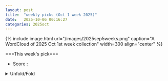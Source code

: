 ```yaml
---
layout: post
title:  "weekly picks (Oct 1 week 2025)"
date:   2025-10-06 00:16:27
categories: 2025oct
---
```


{% include image.html url="/images/2025sep5weeks.png" caption="A WordCloud of 2025 Oct 1st week collection" width=300 align="center" %}




===This week's pick===


* Score : 

<details>
  <summary> Unfold/Fold </summary>
  {% capture markdowncontent %}




---
10/09

1. **[s41467-025-64000-1](https://www.nature.com/articles/s41467-025-64000-1)** Supramolecular networks with high shear stiffening enabled by metal ion-mediated hydrogen bonding enhancement strategy (Nature Communications)

1. **[s42005-025-02305-9](https://www.nature.com/articles/s42005-025-02305-9)** Accurate quantum-centric simulations of intermolecular interactions (Communications Physics)

1. **[s41563-025-02359-8](https://www.nature.com/articles/s41563-025-02359-8)** Relativistic Mott transition in twisted WSe<sub>2</sub> tetralayers (Nature Materials)

1. **[s41586-025-09578-8](https://www.nature.com/articles/s41586-025-09578-8)** Quantum-amplified global-phase spectroscopy on an optical clock transition (Nature)

1. **[d41586-025-03235-w](https://www.nature.com/articles/d41586-025-03235-w)** A quantum boost for ultra-precise clocks (Nature)





1. **[1csn-x1cx](http://link.aps.org/doi/10.1103/1csn-x1cx)** Role of Coherence for Quantum Computational Advantage (PRL)

1. **[jvbn-p38d](http://link.aps.org/doi/10.1103/jvbn-p38d)** Towards a Scalable Linear-Cavity Enhanced Warm-Vapor Photonic Quantum Memory (PRL)




1. **[rx8p-st39](http://link.aps.org/doi/10.1103/rx8p-st39)** Droplets Wicking in Thin Materials Exhibit Universal Drying Dynamics (PRL)

1. **[xbm4-37cf](http://link.aps.org/doi/10.1103/xbm4-37cf)** Voltage-Tuned Anomalous-Metal to Metal Transition in Hybrid Josephson Junction Arrays (PRL)

1. **[t6nt-qzws](http://link.aps.org/doi/10.1103/t6nt-qzws)** Quantum Response Theory and Momentum-Space Gravity (PRL)

1. **[hwpr-628r](http://link.aps.org/doi/10.1103/hwpr-628r)** Perturbed Nonlinear Evolution of Optical Soliton Gases: Growth and Decay in Integrable Turbulence (PRL)

1. **[bjq4-xnsy](http://link.aps.org/doi/10.1103/bjq4-xnsy)** Bridging-Induced Phase Separation and Loop Extrusion Drive Noise in Chromatin Transcription (PRL)



1. **[2510.06313v1](https://arxiv.org/abs/2510.06313)** Superconductivity of Incoherent Electrons near the Relativistic Mott Transition in Twisted Dirac Materials (arXiv)

1. **[2510.06435v1](https://arxiv.org/abs/2510.06435)** Hund's coupling assisted orbital-selective superconductivity in Ba1-xKxFe2As2 (arXiv)

1. **[2510.06438v1](https://arxiv.org/abs/2510.06438)** Many-Body Effects in a Molecular Quantum NAND Tree (arXiv)

1. **[2510.06443v1](https://arxiv.org/abs/2510.06443)** Phonon Hall Viscosity and the Intrinsic Thermal Hall Effect of alpha-RuCl3 (arXiv)

1. **[2510.06451v1](https://arxiv.org/abs/2510.06451)** Kekule Superconductivity in Twisted Magic Angle Bilayer Graphene (arXiv)

1. **[2510.06555v1](https://arxiv.org/abs/2510.06555)** Twisted locality-preserving automorphisms, anomaly index, and generalized Lieb-Schultz-Mattis theorems with anti-unitary symmetries (arXiv)

1. **[2510.06570v1](https://arxiv.org/abs/2510.06570)** Topological Hall Effect in PrSb2 (arXiv)

1. **[2510.06580v1](https://arxiv.org/abs/2510.06580)** Nonlinear Optical Response in Pseudo-Hermitian Systems at Steady State (arXiv)

1. **[2510.06591v1](https://arxiv.org/abs/2510.06591)** Interband optical conductivity in two-dimensional semi-Dirac bands tilting along the quadratic dispersion (arXiv)

1. **[2510.06618v1](https://arxiv.org/abs/2510.06618)** Intrinsic ultrafast edge photocurrent dynamics in WTe2 driven by broken crystal symmetry (arXiv)

1. **[2510.06682v1](https://arxiv.org/abs/2510.06682)** Berezinskii-Kosterlitz-Thouless quantum transition in 2 dimensions (arXiv)

1. **[2510.06862v1](https://arxiv.org/abs/2510.06862)** Signatures of broken symmetries in the excitations of a periodic 2DEG coupled to a cylindrical photon cavity (arXiv)

1. **[2510.06894v1](https://arxiv.org/abs/2510.06894)** Field-Induced SIT in Disordered 2D Electron systems: The case of amorphous Indium-Oxide thin films (arXiv)

1. **[2510.07001v1](https://arxiv.org/abs/2510.07001)** Magnetic-Field-Induced Geometric Response of Mean-Field Projectors: Streda Formula and Orbital Magnetization (arXiv)

1. **[2510.07020v1](https://arxiv.org/abs/2510.07020)** Thermal gradient-driven skyrmion dynamics with near-zero skyrmion Hall angle (arXiv)

1. **[2510.07023v1](https://arxiv.org/abs/2510.07023)** Simulating Topological Order on Quantum Processors (arXiv)

1. **[2510.07214v1](https://arxiv.org/abs/2510.07214)** Topology of the generalized Brillouin zone of one-dimensional models (arXiv)

1. **[2510.07229v1](https://arxiv.org/abs/2510.07229)** Electrical and thermal magnetotransport and the Wiedemann-Franz law in semimetals with electron-electron scattering (arXiv)

1. **[2510.07279v1](https://arxiv.org/abs/2510.07279)** Tangent space Krylov computation of real-frequency spectral functions: Influence of density-assisted hopping on 2D Mott physics (arXiv)

1. **[2510.06338v1](https://arxiv.org/abs/2510.06338)** Beyond the non-Hermitian skin effect: scaling-controlled topology from Exceptional-Bound Bands (arXiv)

1. **[2510.06808v1](https://arxiv.org/abs/2510.06808)** Ground state magnetic structure of Mn3Sn (arXiv)

1. **[2510.07125v1](https://arxiv.org/abs/2510.07125)** Preparation of initial states with open and periodic boundary conditions on quantum devices using matrix product states (arXiv)

1. **[2510.07139v1](https://arxiv.org/abs/2510.07139)** Entangling remote qubits through a two-mode squeezed reservoir (arXiv)




---
10/08



 1. **[2510.05209v1](https://arxiv.org/abs/2510.05209)** Vestigial d-wave charge-4e Superconductivity from Bidirectional Pair Density Waves (arXiv)

1. **[2510.05224v1](https://arxiv.org/abs/2510.05224)** Superfluid weight in disordered flat-band superconductors as a competition between localization functionals (arXiv)

1. **[2510.05226v1](https://arxiv.org/abs/2510.05226)** Spin-spiral instability of the Nagaoka ferromagnet in the crossover between square and triangular lattices (arXiv)

1. **[2510.05227v1](https://arxiv.org/abs/2510.05227)** TeMFpy: a Python library for converting fermionic mean-field states into tensor networks (arXiv)

1. **[2510.05230v1](https://arxiv.org/abs/2510.05230)** Boundary criticality in two-dimensional correlated topological superconductors (arXiv)

1. **[2510.05234v1](https://arxiv.org/abs/2510.05234)** Emergence of nematic loop-current bond order in vanadium Kagome metals (arXiv)

1. **[2510.05242v1](https://arxiv.org/abs/2510.05242)** Variational and field-theoretical approach to exciton-exciton interactions and biexcitons in semiconductors (arXiv)

1. **[2510.05250v1](https://arxiv.org/abs/2510.05250)** Semiconductor Meta-Graphene and Valleytronics (arXiv)

1. **[2510.05265v1](https://arxiv.org/abs/2510.05265)** Topological Protection in a Landau Flat Band at nu=7/11, a Candidate Filling Factor for Unconventional Correlations (arXiv)

1. **[2510.05301v1](https://arxiv.org/abs/2510.05301)** Switchable spin-photon coupling with hole spins in single-quantum dots (arXiv)

1. **[2510.05348v1](https://arxiv.org/abs/2510.05348)** Dynamics of quantum measurement via electron transport in quantum dot systems: many-particle wavefunction approach (arXiv)

1. **[2510.05349v1](https://arxiv.org/abs/2510.05349)** Investigation of the Effect of Thermal-Induced Atomic Motion on the Conductance of Copper Thin Films (arXiv)

1. **[2510.05401v1](https://arxiv.org/abs/2510.05401)** Quantum oscillations and anisotropic magnetoresistance in the quasi-two-dimensional Dirac nodal line superconductor YbSb2 (arXiv)

1. **[2510.05473v1](https://arxiv.org/abs/2510.05473)** Cryogenic growth of aluminum: structural morphology, optical properties, superconductivity and microwave dielectric loss (arXiv)

1. **[2510.05543v1](https://arxiv.org/abs/2510.05543)** Probing orbital currents through inverse orbital Hall and Rashba effects (arXiv)

1. **[2510.05618v1](https://arxiv.org/abs/2510.05618)** Engineering Magnetic States and Magnetoresistance in Bisegmented Co-Ni Jellyfish Nanowires via Interplay of Shape and Magnetocrystalline Anisotropies (arXiv)

1. **[2510.05653v1](https://arxiv.org/abs/2510.05653)** Valley-dependent topological interface states in biased armchair nanoribbons in gapless graphene (arXiv)

1. **[2510.05655v1](https://arxiv.org/abs/2510.05655)** Liquid-gas analog multicriticality in a frustrated Ising bilayer (arXiv)

1. **[2510.05730v1](https://arxiv.org/abs/2510.05730)** Signatures of superconducting Higgs mode in irradiated Josephson junctions (arXiv)

1. **[2510.05772v1](https://arxiv.org/abs/2510.05772)** Giant and robust Josephson diode effect in multiband topological nanowires (arXiv)

1. **[2510.05866v1](https://arxiv.org/abs/2510.05866)** Measurement of the Quantum Capacitance Between Two Metallic Electrodes (arXiv)

1. **[2510.05908v1](https://arxiv.org/abs/2510.05908)** Hidden phonon-assisted charge density wave transition in BaFe2Al9 revealed by ultrafast optical spectroscopy (arXiv)

1. **[2510.05910v1](https://arxiv.org/abs/2510.05910)** Superconducting Nanowire Single Photon Detectors based on NbRe nitride ultrafilms (arXiv)

1. **[2510.05974v1](https://arxiv.org/abs/2510.05974)** Metastability of the Topological Magnetic Orders in the Chiral Antiferromagnet EuPtSi (arXiv)

1. **[2510.05988v1](https://arxiv.org/abs/2510.05988)** Commensurate-incommensurate Mott transition without magnetic field: emergence of nematic Luttinger liquid in XXZ chain (arXiv)

1. **[2510.06086v1](https://arxiv.org/abs/2510.06086)** Identifying chiral topological order in microscopic spin models by modular commutator (arXiv)

1. **[2510.06109v1](https://arxiv.org/abs/2510.06109)** Phase-induced switching of ferromagnetic insulators in Josephson spin valves (arXiv)

1. **[2510.06168v1](https://arxiv.org/abs/2510.06168)** Frieze charge-stripes in a correlated kagome superconductor CsCr_3Sb_5 (arXiv)

1. **[2510.05346v1](https://arxiv.org/abs/2510.05346)** Exact Quench Dynamics from Thermal Pure Quantum States (arXiv)

1. **[2510.05502v1](https://arxiv.org/abs/2510.05502)** Full counting statistics of electron-photon hybrid systems: Joint statistics and fluctuation symmetry (arXiv)

1. **[2510.05853v1](https://arxiv.org/abs/2510.05853)** Hayden--Preskill Model via Local Quenches (arXiv)

1. **[2510.05897v1](https://arxiv.org/abs/2510.05897)** Hybrid quantum-classical analog simulation of two-dimensional Fermi-Hubbard models with neutral atoms (arXiv)

1. **[2510.06004v1](https://arxiv.org/abs/2510.06004)** Magnon-Magnon Interaction Induced by Dynamic Coupling in a Hybrid Magnonic Crystal (arXiv)

1. **[2510.06027v1](https://arxiv.org/abs/2510.06027)** Fermionic versus Spin Baths in non-Interacting Transport Models (arXiv)

1. **[2510.06076v1](https://arxiv.org/abs/2510.06076)** Universal super-resolution framework for imaging of quantum dots (arXiv)

1. **[2510.06144v1](https://arxiv.org/abs/2510.06144)** Connections between Richardson-Gaudin States, Perfect-Pairing, and Pair Coupled-Cluster Theory (arXiv)



---
10/07



1. **[7g55-lpff](http://link.aps.org/doi/10.1103/7g55-lpff)** Nonequilibrium Critical Scaling of a Squeezing Phase Transition (PRL)

1. **[38gb-h7wv](http://link.aps.org/doi/10.1103/38gb-h7wv)** Counting the Ground State Degeneracy by Evolution Methods (PRL)

1. **[7wrk-p6gl](http://link.aps.org/doi/10.1103/7wrk-p6gl)** Experimental Efficient Source-Independent Quantum Secret Sharing against Coherent Attacks (PRL)

1. **[48rk-sxfs](http://link.aps.org/doi/10.1103/48rk-sxfs)** Probing Dipolar Interactions between Rydberg Atoms and Ultracold Polar Molecules (PRL)

1. **[svsd-9mj3](http://link.aps.org/doi/10.1103/svsd-9mj3)** Series of Molecularlike Doubly Excited States of a Quasi-Three-Body Coulomb System (PRL)

1. **[v7gw-xy36](http://link.aps.org/doi/10.1103/v7gw-xy36)** Self-Bound Superfluid Membranes and Monolayer Crystals of Ultracold Polar Molecules (PRL)

1. **[y14n-44h3](http://link.aps.org/doi/10.1103/y14n-44h3)** Multiplexed Scanning Microscopy with Dual-Qubit Spin Sensors (PRL)

1. **[22l6-jmw7](http://link.aps.org/doi/10.1103/22l6-jmw7)** Resolving Elementary Steps of Vapor-Phase Dealloying via <i>In Situ</i> Transmission Electron Microscopy (PRL)

1. **[fv52-pd3h](http://link.aps.org/doi/10.1103/fv52-pd3h)** Electronic Correlations in Rhombohedral Graphene at Atomic Scale (PRL)

1. **[ms3x-pjsk](http://link.aps.org/doi/10.1103/ms3x-pjsk)** Quantum Oscillations in the Heat Capacity of Kondo Insulator YbB12 (PRL)

1. **[gspf-b9n2](http://link.aps.org/doi/10.1103/gspf-b9n2)** Strongly Inhomogeneous Spin Dynamics Induced by Ultrashort Laser Pulses with a Gradient Intensity Profile (PRL)

1. **[zbbr-5mgv](http://link.aps.org/doi/10.1103/zbbr-5mgv)** Twist Engineering of Anisotropic Excitonic and Optical Properties of a Two-Dimensional Magnetic Semiconductor (PRL)

1. **[lj4r-dcb7](http://link.aps.org/doi/10.1103/lj4r-dcb7)** Nearly Temperature-Independent Gate-Electric-Field-Driven Lateral Migration of Electrons in Si3N4 Charge Trap Layer of Flash Memory Devices (PRL)

1. **[m3dy-53yc](http://link.aps.org/doi/10.1103/m3dy-53yc)** Motility-Induced Crystallization and Rotating Crystallites (PRL)



1. **[2510.03322v1](https://arxiv.org/abs/2510.03322)** Proper Theory of Magnon Orbital Angular Momentum (arXiv)

1. **[2510.03347v1](https://arxiv.org/abs/2510.03347)** Electron-beam-induced Contactless Manipulation of Interlayer Twist in van der Waals Heterostructures (arXiv)

1. **[2510.03406v1](https://arxiv.org/abs/2510.03406)** Spin-orbit coupling and the Edelstein effect at conducting ferroelectric domain walls (arXiv)

1. **[2510.03575v1](https://arxiv.org/abs/2510.03575)** High-spin magnetic ground states of neutral dopant clusters in semiconductors (arXiv)

1. **[2510.03736v1](https://arxiv.org/abs/2510.03736)** Anomalous Fraunhofer patterns in Cd3As2 Josephson Junctions (arXiv)

1. **[2510.03756v1](https://arxiv.org/abs/2510.03756)** Insulating transport in anisotropic metals: breakdown of Drude transport and the puzzling c-axis resistivity of Sr2RuO4 and other layered oxides (arXiv)

1. **[2510.03841v1](https://arxiv.org/abs/2510.03841)** Quantized Piezospintronic Effect in Moire Systems (arXiv)

1. **[2510.03889v1](https://arxiv.org/abs/2510.03889)** Lattice Translation Modulated Symmetries and TFTs (arXiv)

1. **[2510.03967v1](https://arxiv.org/abs/2510.03967)** Higher-form entanglement asymmetry and topological order (arXiv)

1. **[2510.03981v1](https://arxiv.org/abs/2510.03981)** Coupling a ^{73Ge nuclear spin to an electrostatically defined quantum dot (arXiv)

1. **[2510.03983v1](https://arxiv.org/abs/2510.03983)** Fractional quantum Hall state at nu = 1/2 with energy gap up to 6 K, and possible transition from one- to two-component state (arXiv)

1. **[2510.03985v1](https://arxiv.org/abs/2510.03985)** Effective linear response in non-equilibrium anyonic systems (arXiv)

1. **[2510.04121v1](https://arxiv.org/abs/2510.04121)** Quantum Linear Magnetoresistance: A Modern Perspective (arXiv)

1. **[2510.04132v1](https://arxiv.org/abs/2510.04132)** Ground state and excitations of quasiperiodic 1D narrow-band moire systems: a mean field approach (arXiv)

1. **[2510.04149v1](https://arxiv.org/abs/2510.04149)** More bridging ligands activate direct exchange: the case of anisotropic Kitaev effective magnetic interactions (arXiv)

1. **[2510.04224v1](https://arxiv.org/abs/2510.04224)** Variation Monte Carlo Study on the bilayer t-J_\parallel-J_\perp model for La3Ni2O7 (arXiv)

1. **[2510.04266v1](https://arxiv.org/abs/2510.04266)** Optical conductivity and band gap in the double-Weyl candidate SrSi2 at ambient pressure (arXiv)

1. **[2510.04279v1](https://arxiv.org/abs/2510.04279)** Classification of Weyl point trajectories in multi-terminal Josephson junctions (arXiv)

1. **[2510.04287v1](https://arxiv.org/abs/2510.04287)** Novel family of near-room-temperature compensated itinerant pyrochlore ferrimagnets, R{In}}{Co4 (R= Dy-Tm) (arXiv)

1. **[2510.04326v1](https://arxiv.org/abs/2510.04326)** Integrable Floquet Time Crystals in One Dimension (arXiv)

1. **[2510.04330v1](https://arxiv.org/abs/2510.04330)** Spin-wave propagation at low temperatures in YIG thin films on YSGG substrates (arXiv)

1. **[2510.04344v1](https://arxiv.org/abs/2510.04344)** Defects in hexagonal boron nitride for quantum technologies (arXiv)

1. **[2510.04431v1](https://arxiv.org/abs/2510.04431)** Systematic evolution of superconducting pairing strength and Seebeck coefficients in correlated infinite-layer La1-xSrxNiO2 (arXiv)

1. **[2510.04657v1](https://arxiv.org/abs/2510.04657)** Pronounced orbital-selective electron-electron correlation and electron-phonon coupling in V2Se2O (arXiv)

1. **[2510.04679v1](https://arxiv.org/abs/2510.04679)** Non-resonant spin injection of exciton-polaritons with halide perovskites at room temperature (arXiv)

1. **[2510.04699v1](https://arxiv.org/abs/2510.04699)** Stability of graphene hyperbolic pseudospheres under harsh conditions (arXiv)

1. **[2510.04700v1](https://arxiv.org/abs/2510.04700)** Repulsive-Interaction-Driven Topological Superconductivity in a Landau Level Coupled to an s-Wave Superconductor (arXiv)

1. **[2510.04756v1](https://arxiv.org/abs/2510.04756)** Finite temperature dopant-induced spin reorganization explored via tensor networks in the two-dimensional t-J model (arXiv)

1. **[2510.04793v1](https://arxiv.org/abs/2510.04793)** Refined spin Hamiltonian on the Cairo pentagonal lattice of Bi2Fe4O9 (arXiv)

1. **[2510.04804v1](https://arxiv.org/abs/2510.04804)** Systematic cRPA study of two-dimensional MA2Z4 materials: From unconventional screening to correlation-driven instabilities (arXiv)

1. **[2510.04824v1](https://arxiv.org/abs/2510.04824)** Experimental observation of frustration and large anomalous Nernst effect in metallo-molecular spin Kondo lattice interfaces (arXiv)

1. **[2510.04830v1](https://arxiv.org/abs/2510.04830)** Anyon interactions in the Chern--Simons--Landau--Ginzburg model of the fractional quantum Hall effect (arXiv)

1. **[2510.04845v1](https://arxiv.org/abs/2510.04845)** Magnetic Moment Fragmentation in an All-in-All-out Pyrochlore Nd2Sn2O7 (arXiv)

1. **[2510.04907v1](https://arxiv.org/abs/2510.04907)** Variational optimization of projected entangled-pair states on the triangular lattice (arXiv)

1. **[2510.04925v1](https://arxiv.org/abs/2510.04925)** The two conduction bands of monolayer CrSBr on Au (arXiv)

1. **[2510.04959v1](https://arxiv.org/abs/2510.04959)** Fermionic influence superoperator for transport through Majorana zero modes (arXiv)

1. **[2510.05018v1](https://arxiv.org/abs/2510.05018)** Controlling an altermagnetic spin density wave in the kagome magnet CsCr3Sb5 (arXiv)

1. **[2510.05019v1](https://arxiv.org/abs/2510.05019)** Emergent Electronic Flat Bands Through Dislocation Defect Phase Patterning: Effective One-Dimensional Model (arXiv)

1. **[2510.05088v1](https://arxiv.org/abs/2510.05088)** Casimir Stabilization of Fluctuating Electronic Nematic Order (arXiv)

1. **[2510.03530v1](https://arxiv.org/abs/2510.03530)** Bloch Oscillations and Landau-Zener Transitions in Flat-Band Lattices with Quadratic and Linear Band Touchings (arXiv)

1. **[2510.03977v1](https://arxiv.org/abs/2510.03977)** A van der Waals material exhibiting room temperature broken inversion symmetry with ferroelectricity (arXiv)

1. **[2510.04062v1](https://arxiv.org/abs/2510.04062)** Approaching the scaling limit of transport through lattices with dephasing (arXiv)

1. **[2510.04148v1](https://arxiv.org/abs/2510.04148)** Right-eigenstate-based approach to non-Hermitian superfluidity with two-body loss (arXiv)

1. **[2510.04164v1](https://arxiv.org/abs/2510.04164)** Clifford Circuits Augmented Grassmann Matrix Product States (arXiv)

1. **[2510.04361v1](https://arxiv.org/abs/2510.04361)** Spatially focused magnetic hyperthermia: comparison of MRSh and sLLG equations (arXiv)

1. **[2510.04381v1](https://arxiv.org/abs/2510.04381)** On the Origin of Carrier Loss in Mg-Doped N-Polar GaN (arXiv)

1. **[2510.04453v1](https://arxiv.org/abs/2510.04453)** Lovasz Meets Lieb-Schultz-Mattis: Complexity in Approximate Quantum Error Correction (arXiv)

1. **[2510.04518v1](https://arxiv.org/abs/2510.04518)** Continuum Model of Isospectrally Patterned Lattices (arXiv)

1. **[2510.04752v1](https://arxiv.org/abs/2510.04752)** Correlative Analysis of Iron-Driven Structural, Optical, and Magnetic Properties in Natural Biotite Crystals (arXiv)

1. **[2510.04795v1](https://arxiv.org/abs/2510.04795)** Mixed-precision ab initio tensor network state methods adapted for NVIDIA Blackwell technology via emulated FP64 arithmetic (arXiv)

1. **[2510.04940v1](https://arxiv.org/abs/2510.04940)** Surface Acoustic Wave Gas Sensors: Innovations in Functional Materials, Sensing Dynamics, and Signal Analysis (arXiv)







---
10/06



1. **[s41467-025-63908-y](https://www.nature.com/articles/s41467-025-63908-y)** Late-stage direct double borylation of B/N-based multi-resonance framework enables high-performance ultra-narrowband deep-blue organic light-emitting diodes (Nature Communications)







1. **[2510.02413v1](https://arxiv.org/abs/2510.02413)** Unusual spin-triplet superconductivity in monolayer graphene (arXiv)

1. **[2510.02429v1](https://arxiv.org/abs/2510.02429)** Uncovering origins of heterogeneous superconductivity in La3Ni2O7 using quantum sensors (arXiv)

1. **[2510.02444v1](https://arxiv.org/abs/2510.02444)** Four Moire materials at One Magic Angle in Helical Quadrilayer Graphene (arXiv)

1. **[2510.02460v1](https://arxiv.org/abs/2510.02460)** Detecting quantum spin liquid on Kitaev model through a superconducting junction (arXiv)

1. **[2510.02474v1](https://arxiv.org/abs/2510.02474)** Vestigial pairing from fluctuating magnetism and triplet superconductivity (arXiv)

1. **[2510.02521v1](https://arxiv.org/abs/2510.02521)** Symmetry in magnetoelectric electromagnetism and magnetoelectric meta-atoms (arXiv)

1. **[2510.02574v1](https://arxiv.org/abs/2510.02574)** A Physical Unclonable Function Based on Variations of Write Times in STT-MRAM due to Manufacturing Defects (arXiv)

1. **[2510.02593v2](https://arxiv.org/abs/2510.02593)** Spin-dependent orbital selectivity and partial Kondo-screening in magnetically ordered Hund's metal (arXiv)

1. **[2510.02644v1](https://arxiv.org/abs/2510.02644)** Ginzburg-Landau theory of spin pumping through an antiferromagnetic layer near the Neel temperature (arXiv)

1. **[2510.02661v1](https://arxiv.org/abs/2510.02661)** Classification of electromagnetic responses by quantum geometry (arXiv)

1. **[2510.02684v1](https://arxiv.org/abs/2510.02684)** Weak localization and antilocalization corrections to nonlinear transport: a semiclassical Boltzmann treatment (arXiv)

1. **[2510.02697v1](https://arxiv.org/abs/2510.02697)** Spectroscopic evidence of Kondo resonance in 3d van der Waals ferromagnets (arXiv)

1. **[2510.02777v1](https://arxiv.org/abs/2510.02777)** Magnetocaloric effect for the altermagnetic candidate MnTe (arXiv)

1. **[2510.02794v1](https://arxiv.org/abs/2510.02794)** Using Landau quantization to probe disorder in semiconductor heterostructures (arXiv)

1. **[2510.02923v1](https://arxiv.org/abs/2510.02923)** Highly-Linear Proximity-Based Bi-SQUID Operating above 4 K (arXiv)

1. **[2510.02935v1](https://arxiv.org/abs/2510.02935)** Dissipation properties of anomalous Hall effect: intrinsic vs. extrinsic magnetic materials (arXiv)

1. **[2510.03010v1](https://arxiv.org/abs/2510.03010)** Deconstruction of the anisotropic magnetic interactions from spin-entangled optical excitations in van der Waals antiferromagnets (arXiv)

1. **[2510.03018v1](https://arxiv.org/abs/2510.03018)** Modeling Quantum Geometry for Fractional Chern Insulators with unsupervised learning (arXiv)

1. **[2510.03099v2](https://arxiv.org/abs/2510.03099)** Polarization dependence of spin-electric transitions in molecular exchange qubits (arXiv)

1. **[2510.03125v1](https://arxiv.org/abs/2510.03125)** Spatial uniformity of g-tensor and spin-orbit interaction in germanium hole spin qubits (arXiv)

1. **[2510.03188v1](https://arxiv.org/abs/2510.03188)** Nonsymmorphic symmetry protected hourglass Dirac chain topology and conventional superconductivity in ZrIrGe (arXiv)

1. **[2510.02428v1](https://arxiv.org/abs/2510.02428)** Utility-Scale Quantum State Preparation: Classical Training using Pauli Path Simulation (arXiv)

1. **[2510.02451v1](https://arxiv.org/abs/2510.02451)** Slow-phonon control of spin Edelstein effect in Rashba d-wave altermagnets (arXiv)

1. **[2510.02452v1](https://arxiv.org/abs/2510.02452)** Spin polarization engineering in d-wave altermagnets (arXiv)

1. **[2510.03052v1](https://arxiv.org/abs/2510.03052)** Ultrafast dynamics of coherent exciton-polaritons in van der Waals semiconductor metasurfaces (arXiv)

1. **[2510.03054v1](https://arxiv.org/abs/2510.03054)** Electrically modulated light-emitting diodes driven by resonant and antiresonant tunneling between Cr2Ge2Te6 electrodes (arXiv)

1. **[2510.03113v1](https://arxiv.org/abs/2510.03113)** Bounds on Atomistic Disorder for Scalable Electron Shuttling (arXiv)








  {% endcapture %}
  {{ markdowncontent | markdownify }}
 </details>

<style>
  details {
    margin: 10px 0;
  }
  summary {
    cursor: pointer;
  }
</style>
